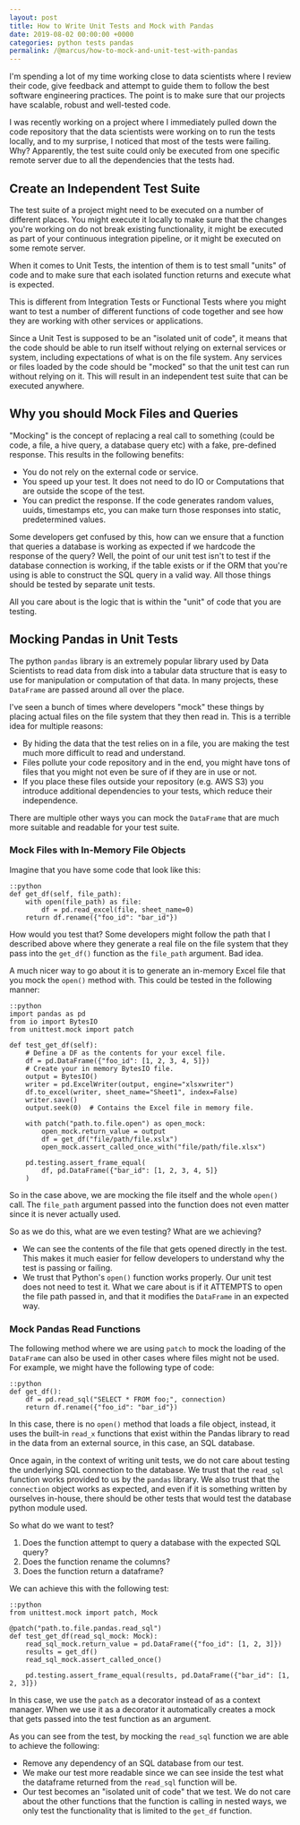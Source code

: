 ```yaml
---
layout: post
title: How to Write Unit Tests and Mock with Pandas
date: 2019-08-02 00:00:00 +0000
categories: python tests pandas
permalink: /@marcus/how-to-mock-and-unit-test-with-pandas
---
```



I'm spending a lot of my time working close to data scientists where I review their code, give feedback and attempt to guide them to follow the best software engineering practices. The point is to make sure that our projects have scalable, robust and well-tested code.

I was recently working on a project where I immediately pulled down the code repository that the data scientists were working on to run the tests locally, and to my surprise, I noticed that most of the tests were failing. Why? Apparently, the test suite could only be executed from one specific remote server due to all the dependencies that the tests had.

## Create an Independent Test Suite
The test suite of a project might need to be executed on a number of different places. You might execute it locally to make sure that the changes you're working on do not break existing functionality, it might be executed as part of your continuous integration pipeline, or it might be executed on some remote server.

When it comes to Unit Tests, the intention of them is to test small "units" of code and to make sure that each isolated function returns and execute what is expected.

This is different from Integration Tests or Functional Tests where you might want to test a number of different functions of code together and see how they are working with other services or applications.

Since a Unit Test is supposed to be an "isolated unit of code", it means that the code should be able to run itself without relying on external services or system, including expectations of what is on the file system. Any services or files loaded by the code should be "mocked" so that the unit test can run without relying on it. This will result in an independent test suite that can be executed anywhere.

## Why you should Mock Files and Queries
"Mocking" is the concept of replacing a real call to something (could be code, a file, a hive query, a database query etc) with a fake, pre-defined response. This results in the following benefits:

* You do not rely on the external code or service.
* You speed up your test. It does not need to do IO or Computations that are outside the scope of the test.
* You can predict the response. If the code generates random values, uuids, timestamps etc, you can make turn those responses into static, predetermined values.

Some developers get confused by this, how can we ensure that a function that queries a database is working as expected if we hardcode the response of the query? Well, the point of our unit test isn't to test if the database connection is working, if the table exists or if the ORM that you're using is able to construct the SQL query in a valid way. All those things should be tested by separate unit tests.

All you care about is the logic that is within the "unit" of code that you are testing.

## Mocking Pandas in Unit Tests
The python `pandas` library is an extremely popular library used by Data Scientists to read data from disk into a tabular data structure that is easy to use for manipulation or computation of that data. In many projects, these `DataFrame` are passed around all over the place.

I've seen a bunch of times where developers "mock" these things by placing actual files on the file system that they then read in. This is a terrible idea for multiple reasons:

* By hiding the data that the test relies on in a file, you are making the test much more difficult to read and understand.
* Files pollute your code repository and in the end, you might have tons of files that you might not even be sure of if they are in use or not.
* If you place these files outside your repository (e.g. AWS S3) you introduce additional dependencies to your tests, which reduce their independence.

There are multiple other ways you can mock the `DataFrame` that are much more suitable and readable for your test suite.

### Mock Files with In-Memory File Objects
Imagine that you have some code that look like this:

    ::python
    def get_df(self, file_path):
        with open(file_path) as file:
            df = pd.read_excel(file, sheet_name=0)
        return df.rename({"foo_id": "bar_id"})

How would you test that? Some developers might follow the path that I described above where they generate a real file on the file system that they pass into the `get_df()` function as the `file_path` argument. Bad idea.

A much nicer way to go about it is to generate an in-memory Excel file that you mock the `open()` method with. This could be tested in the following manner:

    ::python
    import pandas as pd
    from io import BytesIO
    from unittest.mock import patch

    def test_get_df(self):
        # Define a DF as the contents for your excel file.
        df = pd.DataFrame({"foo_id": [1, 2, 3, 4, 5]})
        # Create your in memory BytesIO file.
        output = BytesIO()
        writer = pd.ExcelWriter(output, engine="xlsxwriter")
        df.to_excel(writer, sheet_name="Sheet1", index=False)
        writer.save()
        output.seek(0)  # Contains the Excel file in memory file.

        with patch("path.to.file.open") as open_mock:
            open_mock.return_value = output
            df = get_df("file/path/file.xslx")
            open_mock.assert_called_once_with("file/path/file.xlsx")

        pd.testing.assert_frame_equal(
            df, pd.DataFrame({"bar_id": [1, 2, 3, 4, 5]}
        )

So in the case above, we are mocking the file itself and the whole `open()` call. The `file_path` argument passed into the function does not even matter since it is never actually used. 

So as we do this, what are we even testing? What are we achieving? 

* We can see the contents of the file that gets opened directly in the test. This makes it much easier for fellow developers to understand why the test is passing or failing.
* We trust that Python's `open()` function works properly. Our unit test does not need to test it. What we care about is if it ATTEMPTS to open the file path passed in, and that it modifies the `DataFrame` in an expected way.

### Mock Pandas Read Functions
The following method where we are using `patch` to mock the loading of the `DataFrame` can also be used in other cases where files might not be used. For example, we might have the following type of code:

    ::python
    def get_df():
        df = pd.read_sql("SELECT * FROM foo;", connection)
        return df.rename({"foo_id": "bar_id"})

In this case, there is no `open()` method that loads a file object, instead, it uses the built-in `read_x` functions that exist within the Pandas library to read in the data from an external source, in this case, an SQL database.

Once again, in the context of writing unit tests, we do not care about testing the underlying SQL connection to the database. We trust that the `read_sql` function works provided to us by the `pandas` library. We also trust that the `connection` object works as expected, and even if it is something written by ourselves in-house, there should be other tests that would test the database python module used.

So what do we want to test?

1. Does the function attempt to query a database with the expected SQL query?
2. Does the function rename the columns?
3. Does the function return a dataframe?

We can achieve this with the following test:

    ::python
    from unittest.mock import patch, Mock

    @patch("path.to.file.pandas.read_sql")
    def test_get_df(read_sql_mock: Mock):
        read_sql_mock.return_value = pd.DataFrame({"foo_id": [1, 2, 3]})
        results = get_df()
        read_sql_mock.assert_called_once()
        
        pd.testing.assert_frame_equal(results, pd.DataFrame({"bar_id": [1, 2, 3]})

In this case, we use the `patch` as a decorator instead of as a context manager. When we use it as a decorator it automatically creates a mock that gets passed into the test function as an argument. 

As you can see from the test, by mocking the `read_sql` function we are able to achieve the following:

- Remove any dependency of an SQL database from our test.
- We make our test more readable since we can see inside the test what the dataframe returned from the `read_sql` function will be.
- Our test becomes an "isolated unit of code" that we test. We do not care about the other functions that the function is calling in nested ways, we only test the functionality that is limited to the `get_df` function.